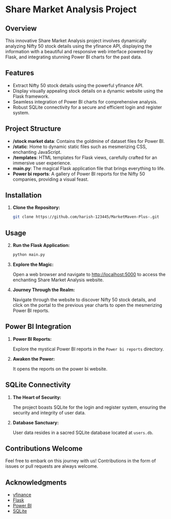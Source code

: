 # Share Market Analysis Project

## Overview

This innovative Share Market Analysis project involves dynamically analyzing Nifty 50 stock details using the yfinance API, displaying the information with a beautiful and responsive web interface powered by Flask, and integrating stunning Power BI charts for the past data.

## Features

- Extract Nifty 50 stock details using the powerful yfinance API.
- Display visually appealing stock details on a dynamic website using the Flask framework.
- Seamless integration of Power BI charts for comprehensive analysis.
- Robust SQLite connectivity for a secure and efficient login and register system.

## Project Structure

- **/stock market data**: Contains the goldmine of dataset files for Power BI.
- **/static**: Home to dynamic static files such as mesmerizing CSS, enchanting JavaScript.
- **/templates**: HTML templates for Flask views, carefully crafted for an immersive user experience.
- **main.py**: The magical Flask application file that brings everything to life.
- **Power bi reports**: A gallery of Power BI reports for the Nifty 50 companies, providing a visual feast.

## Installation

1. **Clone the Repository:**

    ```bash
    git clone https://github.com/harish-123445/MarketMaven-Plus-.git
    ```
## Usage

2. **Run the Flask Application:**

    ```bash
    python main.py
    ```

3. **Explore the Magic:**

    Open a web browser and navigate to [http://localhost:5000](http://localhost:5000) to access the enchanting Share Market Analysis website.

4. **Journey Through the Realm:**

    Navigate through the website to discover Nifty 50 stock details, and click on the portal to the previous year charts to open the mesmerizing Power BI reports.

## Power BI Integration

1. **Power BI Reports:**

    Explore the mystical Power BI reports in the `Power bi reports` directory.

2. **Awaken the Power:**

    It opens the reports on the power bi website.

## SQLite Connectivity

1. **The Heart of Security:**

    The project boasts SQLite for the login and register system, ensuring the security and integrity of user data.

2. **Database Sanctuary:**

    User data resides in a sacred SQLite database located at `users.db`.

## Contributions Welcome

Feel free to embark on this journey with us! Contributions in the form of issues or pull requests are always welcome.

## Acknowledgments

- [yfinance](https://pypi.org/project/yfinance/)
- [Flask](https://flask.palletsprojects.com/)
- [Power BI](https://powerbi.microsoft.com/)
- [SQLite](https://www.sqlite.org/)

